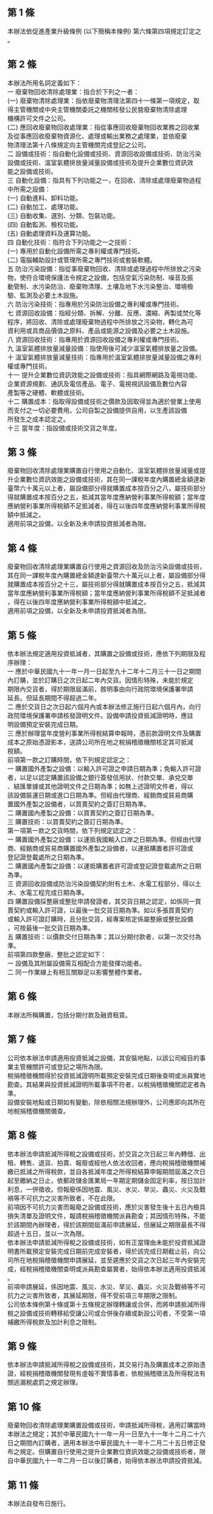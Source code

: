 第 1 條
-------
本辦法依促進產業升級條例 (以下簡稱本條例) 第六條第四項規定訂定之  
。

第 2 條
-------
本辦法所用名詞定義如下：  
一  廢棄物回收清除處理業：指合於下列之一者：  
 (一) 廢棄物清除處理業：指依廢棄物清理法第四十一條第一項規定，取  
      得主管機關或中央主管機關委託之機關核發公民營廢棄物清除處理  
      機構許可文件之公司。  
 (二) 應回收廢棄物回收處理業：指從事應回收廢棄物回收業務之回收業  
      及從事應回收廢棄物資源化、處理或輸出業務之處理業，並依廢棄  
      物清理法第十八條規定向主管機關完成登記之公司。  
二  設備或技術：指自動化設備或技術、資源回收設備或技術、防治污染  
    設備或技術、溫室氣體排放量減量設備或技術及提升企業數位資訊效  
    能之設備或技術。  
三  自動化設備：指具有下列功能之一，在回收、清除或處理廢棄物過程  
    中所需之設備：  
 (一) 自動進料、卸料功能。  
 (二) 自動加工、處理功能。  
 (三) 自動收集、選別、分類、包裝功能。  
 (四) 自動監測、檢校功能。  
 (五) 自動處理資料及運算功能。  
四  自動化技術：指符合下列功能之一之技術：  
 (一) 專用於自動化設備所需之專利權或專門技術。  
 (二) 電腦輔助設計或管理所需之專門技術或套裝軟體。  
五  防治污染設備：指從事廢棄物回收、清除或處理過程中所排放之污染  
    物，使符合環境保護法令規定之設備，包括空氣污染防制、噪音及振  
    動管制、水污染防治、廢棄物清理、土壤及地下水污染整治、環境檢  
    驗、監測及必要土木設施。  
六  防治污染技術：指專用於污染防治設備之專利權或專門技術。  
七  資源回收設備：指經分類、拆解、分離、反應、濃縮、再製或焚化等  
    程序，將回收、清除或處理廢棄物過程中所排放之污染物，轉化為可  
    資利用或具商品價值之原料、產品或能源之設備及必要之土木設施。  
八  資源回收技術：指專用於資源回收設備之專利權或專門技術。  
九  溫室氣體排放量減量設備：指使用後可減少溫室氣體排放量之設備。  
十  溫室氣體排放量減量技術：指專用於溫室氣體排放量減量設備之專利  
    權或專門技術。  
十一  提升企業數位資訊效能之設備或技術：指具網際網路及電視功能、  
      企業資源規劃、通訊及電信產品、電子、電視視訊設備及數位內容  
      產製等之硬體、軟體或技術。  
十二  購置成本：指取得設備或技術之價款及因取得並為適於營業上使用  
      而支付之一切必要費用。公司自製之設備提供自用，以生產該設備  
      所發生之成本認定之。  
十三  當年度：指設備或技術交貨之年度。

第 3 條
-------
廢棄物回收清除處理業購置自行使用之自動化、溫室氣體排放量減量或提  
升企業數位資訊效能之設備或技術，其在同一課稅年度內購置總金額達新  
臺幣六十萬元以上者，屬設備部分得就購置成本按百分之八，屬技術部分  
得就購置成本按百分之五，抵減其當年度應納營利事業所得稅額；當年度  
應納營利事業所得稅額不足抵減者，得在以後四年度應納營利事業所得稅  
額中抵減之。  
適用前項之設備，以全新及未申請投資抵減者為限。

第 4 條
-------
廢棄物回收清除處理業購置自行使用之資源回收及防治污染設備或技術，  
其在同一課稅年度內購置總金額達新臺幣六十萬元以上者，屬設備部分得  
就購置成本按百分之十三，屬技術部分得就購置成本按百分之五，抵減其  
當年度應納營利事業所得稅額；當年度應納營利事業所得稅額不足抵減者  
，得在以後四年度應納營利事業所得稅額中抵減之。  
適用前項之設備，以全新及未申請投資抵減者為限。

第 5 條
-------
依本辦法規定適用投資抵減者，其購置之設備或技術，應依下列期限及程  
序辦理：  
一  應於中華民國九十一年一月一日起至九十二年十二月三十一日之期間  
    內訂購，並於訂購日之次日起二年內交貨。因情形特殊，未能於規定  
    期限內交貨者，得於期限屆滿前，敘明事由向行政院環境保護署申請  
    延長。但延長期間不得超過二年。  
二  應於交貨日之次日起六個月內或本辦法修正施行日起六個月內，向行  
    政院環境保護署申請核發證明文件。設備申請投資抵減證明時，應註  
    明設備預定安裝完成日期。  
三  應於辦理當年度營利事業所得稅結算申報時，憑前款證明文件及購置  
    成本之原始憑證影本，送請公司所在地之稅捐稽徵機關核定其可抵減  
    稅額。  
前項第一款之訂購時間，依下列規定認定之：  
一  購置國外產製之設備：以輸入許可證之申請日期為準；免輸入許可證  
    者，以足以認定購置該設備之銀行簽發信用狀、付款交單、承兌交單  
    、結匯單據或其他證明文件之日期為準；如無上述證明文件者，得以  
    該設備裝運日期或進口日期為準。但經由代理商、經銷商或貿易商購  
    置國外產製之設備者，以買賣契約之簽訂日期為準。  
二  購置國內產製之設備：以買賣契約之簽訂日期為準。  
三  購置技術：以買賣契約之簽訂日期為準。  
第一項第一款之交貨時間，依下列規定認定之：  
一  購置國外產製之設備：以運抵我國輸入口岸之日期為準。但經由代理  
    商、經銷商或貿易商購置國外產製之設備者，以運抵購置者許可證或  
    登記證登載處所之日期為準。  
二  購置國內產製之設備：以運抵購置者許可證或登記證登載處所之日期  
    為準。  
三  資源回收設備或防治污染設備契約附有土木、水電工程部分，得以土  
    木、水電工程完成日期為準。  
四  購置設備採整廠或整批申請發證者，其交貨日期之認定，如係同一買  
    賣契約或輸入許可證，以最後一批交貨日期為準。如以多張買賣契約  
    或輸入許可證訂購時，且分批交貨，經專案核定係屬整廠或整批設備  
    ，可按最後一批交貨日期為準。  
五  購置技術：以價款交付日期為準；其以分期付款者，以第一次交付為  
    準。  
前項第四款整廠、整批之認定如下：  
一  設備及其附屬設備需互相配合方能發揮功能者。  
二  同一作業線上有相互關聯足以影響整體作業者。

第 6 條
-------
本辦法所稱購置，包括分期付款及融資租賃。

第 7 條
-------
公司依本辦法申請適用投資抵減之設備，其安裝地點，以該公司經目的事  
業主管機關許可或登記之場所為限。  
稅捐稽徵機關得於投資抵減證明所載預定安裝完成日期後查明或派員實地  
勘查。其結果與投資抵減證明所載事項不符者，以稅捐稽徵機關認定者為  
準。  
設備安裝地點或日期如有變動，除依相關法規辦理外，公司應即向其所在  
地稅捐稽徵機關備查。

第 8 條
-------
依本辦法申請抵減所得稅之設備或技術，於交貨之次日起三年內轉借、出  
租、轉售、退貨、拍賣、報廢或經他人依法收回者，應向稅捐稽徵機關補  
繳已抵減之所得稅款，並自各抵減年度之所得稅結算申報期間屆滿之次日  
起至繳納之日止，依郵政儲金匯業局一年期定期儲金固定利率，按日加計  
利息，一併徵收。但報廢係因地震、風災、水災、旱災、蟲災、火災及戰  
禍等不可抗力之災害所致者，不在此限。  
前項因不可抗力災害而報廢之設備或技術，應於災害發生後十五日內檢具  
損失清單及證明文件，報請稅捐稽徵機關派員勘查；其因情形特殊，不能  
於該期間內辦理者，得於該期間屆滿前申請展延，但展延之期限最長不得  
超過十五日，並以一次為限。  
依本辦法申請抵減所得稅之設備或技術，如有正當理由未能於投資抵減證  
明書所載預定安裝完成日期前完成安裝者，得於該完成日期截止前，向公  
司所在地稅捐稽徵機關申請展延，並至遲應於交貨之次日起三年內安裝完  
成，經稅捐稽徵機關查明或派員勘查屬實者，始得依本辦法適用投資抵減  
。  
前項申請展延，係因地震、風災、水災、旱災、蟲災、火災及戰禍等不可  
抗力之災害所致者，其展延期限，得不受前項三年期限之限制。  
公司依本條例第十條或第十五條規定辦理轉讓或合併，而將申請抵減所得  
稅之設備或技術轉移給受讓公司或合併後存續或新設公司者，不受第一項  
補繳所得稅款及加計利息之限制。

第 9 條
-------
依本辦法申請抵減所得稅之設備或技術，其交易行為及購置成本之原始憑  
證，經稅捐稽徵機關發現有虛報不實情事者，依稅捐稽徵法及所得稅法有  
關逃漏稅處罰之規定辦理。

第 10 條
--------
廢棄物回收清除處理業購置設備或技術，申請抵減所得稅，適用訂購當時  
本辦法之規定；其於中華民國九十一年一月一日至九十一年十二月二十六  
日之期間內訂購者，適用本辦法中華民國九十一年十二月二十五日修正發  
布之規定。但購置自行使用之提升企業數位資訊效能之設備或技術者，限  
自中華民國九十一年二月一日以後訂購者，始得依本辦法申請投資抵減。

第 11 條
--------
本辦法自發布日施行。

